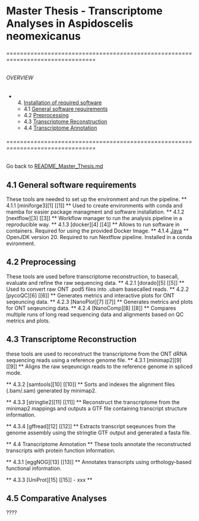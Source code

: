 #  Master Thesis - Transcriptome Analyses in Aspidoscelis neomexicanus

###### ================================================================================
###### OVERVIEW
+ 4. [ Installation of required software  ](#install)
    * 4.1 [ General software requirements ](#gensof)
    * 4.2 [ Preprocessing ](#prepro)
    * 4.3 [ Transcriptome Reconstruction ](#trans-recon)
    * 4.4 [ Transcriptome Annotation ](#trans-anno)
###### ================================================================================

Go back to [README_Master_Thesis.md](README_Master_Thesis.md)

 <a name="gensof"></a>
## 4.1 General software requirements
These tools are needed to set up the environment and run the pipeline.
<a name="miniforge3"></a>
** 4.1.1 [miniforge3][1] [[1]] **
Used to create environments with conda and mamba for easier package managment and software installation.
** 4.1.2 [nextflow][3] [[3]] **
Workflow manager to run the analysis pipeline in a reproducible way.
<a name="docker"></a>
** 4.1.3 [docker][4] [[4]] **
Allows to run software in containers. Required for using the provided Docker Image.
<a name="xxx"></a>
** 4.1.4 [Java](conda_java20_env.yml) **
OpenJDK version 20. Required to run Nextflow pipeline. Installed in a conda evironment.

<a name="prepro"></a>
## 4.2 Preprocessing 
These tools are used before transcriptome reconstruction, to basecall, evaluate and refine the raw sequencing data.
<a name="dorado"></a>
** 4.2.1 [dorado][5] [[5]] **
Used to convert raw ONT .pod5 files into .ubam basecalled reads.
<a name="pycoQC"></a>
** 4.2.2 [pycoQC][6] [[6]] **
Generates metrics and interactive plots for ONT seqeuncing data.
<a name="NanoPlot"></a>
** 4.2.3 [NanoPlot][7] [[7]] **
Generates metrics and plots for ONT seqeuncing data.
<a name="NanoComp"></a>
** 4.2.4 [NanoComp][8] [[8]] **
Compares multiple runs of long read sequencing data and alignments based on QC metrics and plots.

<a name="trans-recon"></a>
## 4.3 Transcriptome Reconstruction 
these tools are used to reconstruct the transcriptome from the ONT dRNA sequencing reads using a reference genome file.
<a name="minimap2"></a>
** 4.3.1 [minimap2][9] [[9]] **
Aligns the raw seqeuncign reads to the reference genome in spliced mode.

<a name="samtools"></a>
** 4.3.2 [samtools][10] [[10]] **
Sorts and indexes the alignment files (.bam/.sam) generated by minimap2.

<a name="stringtie2"></a>
** 4.3.3 [stringtie2][11] [[11]] **
Reconstruct the transcriptome from the minimap2 mappings and outputs a GTF file containing transcript structure information.

<a name="gffread"></a>
** 4.3.4 [gffread][12] [[12]] **
Extracts transcript seqeunces from the genome assembly using the stringtie GTF output and generated a fasta file.

<a name="trans-anno"></a>
** 4.4 Transcriptome Annotation **
These tools annotate the reconstructed transcripts with protein function information.

<a name="eggNOG"></a>
** 4.3.1 [eggNOG][13] [[13]] **
Annotates transcripts using orthology-based functional information.

<a name="uniprot"></a>
** 4.3.3 [UniProt][15] [[15]] - xxx **

## 4.5 Comparative Analyses
????


